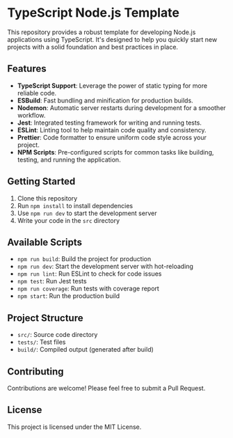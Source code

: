 # TypeScript Node.js Template

This repository provides a robust template for developing Node.js applications using TypeScript. It's designed to help you quickly start new projects with a solid foundation and best practices in place.

## Features

- **TypeScript Support**: Leverage the power of static typing for more reliable code.
- **ESBuild**: Fast bundling and minification for production builds.
- **Nodemon**: Automatic server restarts during development for a smoother workflow.
- **Jest**: Integrated testing framework for writing and running tests.
- **ESLint**: Linting tool to help maintain code quality and consistency.
- **Prettier**: Code formatter to ensure uniform code style across your project.
- **NPM Scripts**: Pre-configured scripts for common tasks like building, testing, and running the application.

## Getting Started

1. Clone this repository
2. Run `npm install` to install dependencies
3. Use `npm run dev` to start the development server
4. Write your code in the `src` directory

## Available Scripts

- `npm run build`: Build the project for production
- `npm run dev`: Start the development server with hot-reloading
- `npm run lint`: Run ESLint to check for code issues
- `npm test`: Run Jest tests
- `npm run coverage`: Run tests with coverage report
- `npm start`: Run the production build

## Project Structure

- `src/`: Source code directory
- `tests/`: Test files
- `build/`: Compiled output (generated after build)

## Contributing

Contributions are welcome! Please feel free to submit a Pull Request.

## License

This project is licensed under the MIT License.
